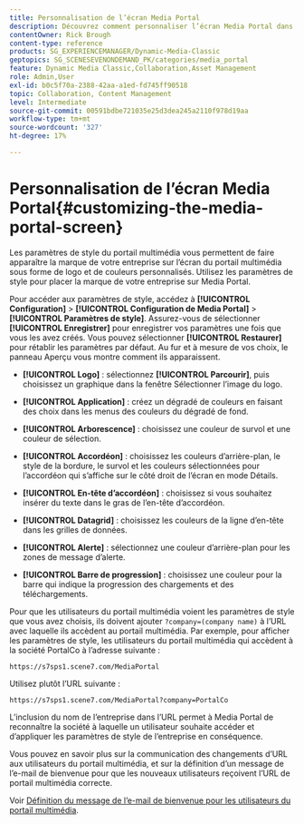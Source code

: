 ```yaml
---
title: Personnalisation de l’écran Media Portal
description: Découvrez comment personnaliser l’écran Media Portal dans Adobe Dynamic Media Classic.
contentOwner: Rick Brough
content-type: reference
products: SG_EXPERIENCEMANAGER/Dynamic-Media-Classic
geptopics: SG_SCENESEVENONDEMAND_PK/categories/media_portal
feature: Dynamic Media Classic,Collaboration,Asset Management
role: Admin,User
exl-id: b0c5f70a-2388-42aa-a1ed-fd745ff90518
topic: Collaboration, Content Management
level: Intermediate
source-git-commit: 00591bdbe721035e25d3dea245a2110f978d19aa
workflow-type: tm+mt
source-wordcount: '327'
ht-degree: 17%

---
```


# Personnalisation de l’écran Media Portal{#customizing-the-media-portal-screen}

Les paramètres de style du portail multimédia vous permettent de faire apparaître la marque de votre entreprise sur l’écran du portail multimédia sous forme de logo et de couleurs personnalisés. Utilisez les paramètres de style pour placer la marque de votre entreprise sur Media Portal.

Pour accéder aux paramètres de style, accédez à **[!UICONTROL Configuration]** > **[!UICONTROL Configuration de Media Portal]** > **[!UICONTROL Paramètres de style]**. Assurez-vous de sélectionner **[!UICONTROL Enregistrer]** pour enregistrer vos paramètres une fois que vous les avez créés. Vous pouvez sélectionner **[!UICONTROL Restaurer]** pour rétablir les paramètres par défaut. Au fur et à mesure de vos choix, le panneau Aperçu vous montre comment ils apparaissent.

* **[!UICONTROL Logo]** : sélectionnez **[!UICONTROL Parcourir]**, puis choisissez un graphique dans la fenêtre Sélectionner l’image du logo.

* **[!UICONTROL Application]** : créez un dégradé de couleurs en faisant des choix dans les menus des couleurs du dégradé de fond.

* **[!UICONTROL Arborescence]** : choisissez une couleur de survol et une couleur de sélection.

* **[!UICONTROL Accordéon]** : choisissez les couleurs d’arrière-plan, le style de la bordure, le survol et les couleurs sélectionnées pour l’accordéon qui s’affiche sur le côté droit de l’écran en mode Détails.

* **[!UICONTROL En-tête d’accordéon]** : choisissez si vous souhaitez insérer du texte dans le gras de l’en-tête d’accordéon.

* **[!UICONTROL Datagrid]** : choisissez les couleurs de la ligne d’en-tête dans les grilles de données.

* **[!UICONTROL Alerte]** : sélectionnez une couleur d’arrière-plan pour les zones de message d’alerte.

* **[!UICONTROL Barre de progression]** : choisissez une couleur pour la barre qui indique la progression des chargements et des téléchargements.

Pour que les utilisateurs du portail multimédia voient les paramètres de style que vous avez choisis, ils doivent ajouter `?company=(company name)` à l’URL avec laquelle ils accèdent au portail multimédia. Par exemple, pour afficher les paramètres de style, les utilisateurs du portail multimédia qui accèdent à la société PortalCo à l’adresse suivante :

`https://s7sps1.scene7.com/MediaPortal`

Utilisez plutôt l’URL suivante :

`https://s7sps1.scene7.com/MediaPortal?company=PortalCo`

L’inclusion du nom de l’entreprise dans l’URL permet à Media Portal de reconnaître la société à laquelle un utilisateur souhaite accéder et d’appliquer les paramètres de style de l’entreprise en conséquence.

Vous pouvez en savoir plus sur la communication des changements d’URL aux utilisateurs du portail multimédia, et sur la définition d’un message de l’e-mail de bienvenue pour que les nouveaux utilisateurs reçoivent l’URL de portail multimédia correcte.

Voir [Définition du message de l’e-mail de bienvenue pour les utilisateurs du portail multimédia](adding-media-portal-users.md#setting_up_the_welcome_e_mail_message_for_media_portal_users).
